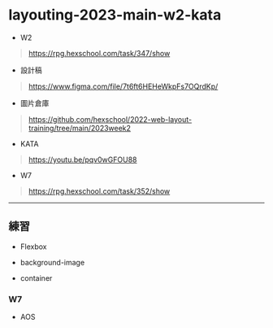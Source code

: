 # layouting-2023-main-w2-kata

- W2

> <https://rpg.hexschool.com/task/347/show>

- 設計稿

> <https://www.figma.com/file/7t6ft6HEHeWkpFs7OQrdKp/>

- 圖片倉庫

> <https://github.com/hexschool/2022-web-layout-training/tree/main/2023week2>

- KATA

> <https://youtu.be/pqv0wGFOU88>

- W7

> <https://rpg.hexschool.com/task/352/show>

---

## 練習

- Flexbox

- background-image

- container

### W7

- AOS
